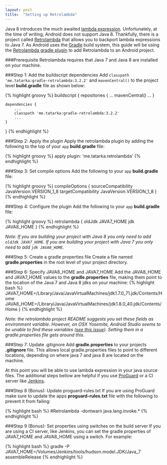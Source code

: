 ```yaml
---
layout: post
title:  "Setting up Retrolambda"
---
```


Java 8 introduces the much awaited [lambda expression]. Unfortunately, at the time of writing, Android does not support Java 8. Thankfully, there is a project called [Retrolambda] that allows you to backport lambda expressions to Java 7. As Android uses the [Gradle] build system, this guide will be using the [Retrolambda gradle plugin] to add Retrolambda to an Android project.

###Prerequisite
Retrolambda requires that Java 7 and Java 8 are installed on your machine.

###Step 1: Add the buildscript dependencies
Add `classpath 'me.tatarka:gradle-retrolambda:3.2.2'` and `mavenCentral()` to the project level **build.gradle** file as shown below:

{% highlight groovy %}
buildscript {
    repositories {
        ...
        mavenCentral()
        ...
    }

    dependencies {
        ...
        classpath 'me.tatarka:gradle-retrolambda:3.2.2'
        ...
    }
}
{% endhighlight %}

###Step 2: Apply the plugin
Apply the retrolambda plugin by adding the following to the top of your `app` **build.gradle** file:

{% highlight groovy %}
apply plugin: 'me.tatarka.retrolambda'
{% endhighlight %}

###Step 3: Set compile options
Add the following to your `app` **build.gradle** file:

{% highlight groovy %}
compileOptions {
    sourceCompatibility JavaVersion.VERSION_1_8
    targetCompatibility JavaVersion.VERSION_1_8
}
{% endhighlight %}

###Step 4: Configure the plugin
Add the following to your `app` **build.gradle** file:

{% highlight groovy %}
retrolambda {
    oldJdk JAVA7_HOME
    jdk JAVA8_HOME
}
{% endhighlight %}

*Note: If you are building your project with Java 8 you only need to add `oldJdk JAVA7_HOME`.
If you are building your project with Java 7 you only need to add `jdk JAVA8_HOME`.*

###Step 5: Create a gradle properties file
Create a file named **gradle.properties** in the root level of your project directory.

###Step 6: Specify JAVA8_HOME and JAVA7_HOME
Add the JAVA8_HOME and JAVA7_HOME values to the **gradle.properties** file, making them point
to the location of the Java 7 and Java 8 jdks on your machine:
{% highlight bash %}
JAVA7_HOME=/Library/Java/JavaVirtualMachines/jdk1.7.0_71.jdk/Contents/Home
JAVA8_HOME=/Library/Java/JavaVirtualMachines/jdk1.8.0_40.jdk/Contents/Home
}
{% endhighlight %}

*Note: the retrolambda project README suggests you set these fields as environment variable. However, on OSX Yosemite, Android Studio seems to be unable to find these variables ([see this issue]). Setting them in a gradle.properties file gets around this.*

###Step 7: Update .gitignore
Add  **gradle.properties** to your projects **.gitignore** file. This allows local gradle.properties files to point to different locations, depending on where java 7 and java 8 are located on the machine.

At this point you will be able to use lambda expression in your java source files. The additional steps bellow are helpful if you use [ProGuard] or a CI server like [Jenkins].

###Step 8 (Bonus): Update proguard-rules.txt
If you are using ProGuard make sure to update the apps **proguard-rules.txt** file with the following to prevent it from failing:

{% highlight bash %}
#Retrolambda
-dontwarn java.lang.invoke.*
{% endhighlight %}

###Step 9 (Bonus): Set properties using switches on the build server
If you are using a CI server, like Jenkins, you can set the gradle properties of JAVA7_HOME and JAVA8_HOME using a switch. For example:

{% highlight bash %}
gradle -P JAVA7_HOME=/Volumes/Jenkins/tools/hudson.model.JDK/Java_7 assembleRelease
{% endhighlight %}

[Retrolambda]:https://github.com/orfjackal/retrolambda
[Retrolambda gradle plugin]:https://github.com/evant/gradle-retrolambda
[ProGuard]: http://proguard.sourceforge.net/
[see this issue]: https://github.com/evant/gradle-retrolambda/issues/61
[Jenkins]: https://jenkins-ci.org/
[lambda expression]:https://docs.oracle.com/javase/tutorial/java/javaOO/lambdaexpressions.html
[Gradle]:https://gradle.org/
